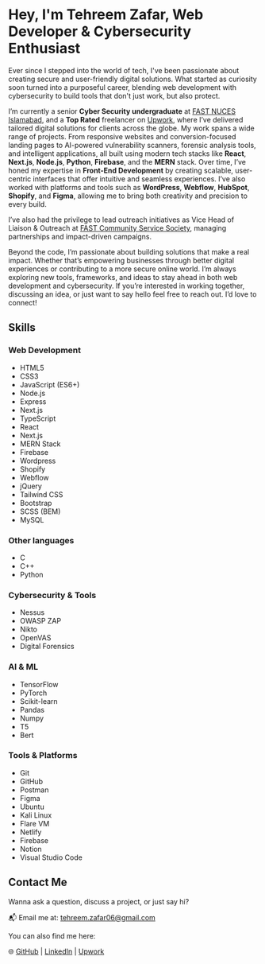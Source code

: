 # Hey, I'm Tehreem Zafar, Web Developer & Cybersecurity Enthusiast

Ever since I stepped into the world of tech, I've been passionate about creating secure and user-friendly digital solutions. What started as curiosity soon turned into a purposeful career, blending web development with cybersecurity to build tools that don't just work, but also protect.

I’m currently a senior **Cyber Security undergraduate** at [FAST NUCES Islamabad](https://isb.nu.edu.pk/), and a **Top Rated** freelancer on [Upwork](https://www.upwork.com/freelancers/~01014197d0ea772456), where I’ve delivered tailored digital solutions for clients across the globe. My work spans a wide range of projects. From responsive websites and conversion-focused landing pages to AI-powered vulnerability scanners, forensic analysis tools, and intelligent applications, all built using modern tech stacks like **React**, **Next.js**, **Node.js**, **Python**, **Firebase**, and the **MERN** stack. Over time, I’ve honed my expertise in **Front-End Development** by creating scalable, user-centric interfaces that offer intuitive and seamless experiences. I’ve also worked with platforms and tools such as **WordPress**, **Webflow**, **HubSpot**, **Shopify**, and **Figma**, allowing me to bring both creativity and precision to every build.

I’ve also had the privilege to lead outreach initiatives as Vice Head of Liaison & Outreach at [FAST Community Service Society](https://pk.linkedin.com/company/fcss-fast), managing partnerships and impact-driven campaigns.

Beyond the code, I’m passionate about building solutions that make a real impact. Whether that’s empowering businesses through better digital experiences or contributing to a more secure online world. I’m always exploring new tools, frameworks, and ideas to stay ahead in both web development and cybersecurity. If you’re interested in working together, discussing an idea, or just want to say hello feel free to reach out. I’d love to connect!

## Skills


### Web Development

- HTML5
- CSS3
- JavaScript (ES6+)
- Node.js
- Express
- Next.js
- TypeScript
- React
- Next.js
- MERN Stack
- Firebase
- Wordpress
- Shopify
- Webflow
- jQuery
- Tailwind CSS
- Bootstrap
- SCSS (BEM)
- MySQL

### Other languages

- C
- C++
- Python

### Cybersecurity & Tools

- Nessus
- OWASP ZAP
- Nikto
- OpenVAS
- Digital Forensics

### AI & ML

- TensorFlow
- PyTorch
- Scikit-learn
- Pandas
- Numpy
- T5
- Bert

### Tools & Platforms

- Git
- GitHub
- Postman
- Figma
- Ubuntu
- Kali Linux
- Flare VM
- Netlify
- Firebase
- Notion
- Visual Studio Code

## Contact Me

Wanna ask a question, discuss a project, or just say hi?

📬 Email me at: [tehreem.zafar06@gmail.com](mailto:tehreem.zafar06@gmail.com)

You can also find me here:

🌐 [GitHub](https://github.com/tehreemcodes) | [LinkedIn](https://linkedin.com/in/tehreem-zafar) | [Upwork](https://www.upwork.com/freelancers/~01014197d0ea772456)
